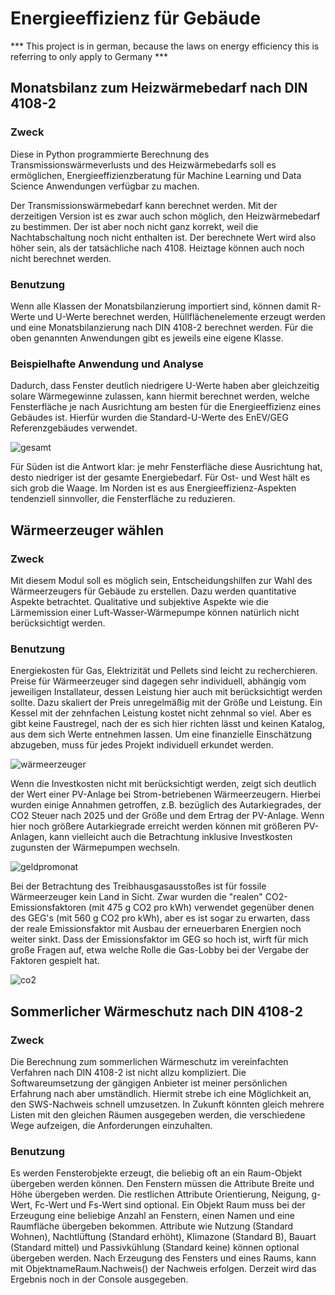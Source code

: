 # Energieeffizienz für Gebäude

*** This project is in german, because the laws on energy efficiency this is referring to only apply to Germany ***

## Monatsbilanz zum Heizwärmebedarf nach DIN 4108-2

### Zweck
Diese in Python programmierte Berechnung des Transmissionswärmeverlusts und des Heizwärmebedarfs soll es ermöglichen, Energieeffizienzberatung für Machine Learning und Data Science Anwendungen verfügbar zu machen. 

Der Transmissionswärmebedarf kann berechnet werden. Mit der derzeitigen Version ist es zwar auch schon möglich, den Heizwärmebedarf zu bestimmen. Der ist aber noch nicht ganz korrekt, weil die Nachtabschaltung noch nicht enthalten ist. Der berechnete Wert wird also höher sein, als der tatsächliche nach 4108. Heiztage können auch noch nicht berechnet werden. 

### Benutzung
Wenn alle Klassen der Monatsbilanzierung importiert sind, können damit R-Werte und U-Werte berechnet werden, Hüllflächenelemente erzeugt werden und eine Monatsbilanzierung nach DIN 4108-2 berechnet werden. Für die oben genannten Anwendungen gibt es jeweils eine eigene Klasse.

### Beispielhafte Anwendung und Analyse
Dadurch, dass Fenster deutlich niedrigere U-Werte haben aber gleichzeitig solare Wärmegewinne zulassen, kann hiermit berechnet werden, welche Fensterfläche je nach Ausrichtung am besten für die Energieeffizienz eines Gebäudes ist. Hierfür wurden die Standard-U-Werte des EnEV/GEG Referenzgebäudes verwendet.

![gesamt](https://user-images.githubusercontent.com/72806562/109390911-adf8c280-7914-11eb-9ab2-10f9ae8b1693.png)

Für Süden ist die Antwort klar: je mehr Fensterfläche diese Ausrichtung hat, desto niedriger ist der gesamte Energiebedarf.
Für Ost- und West hält es sich grob die Waage. 
Im Norden ist es aus Energieeffizienz-Aspekten tendenziell sinnvoller, die Fensterfläche zu reduzieren.


## Wärmeerzeuger wählen

### Zweck
Mit diesem Modul soll es möglich sein, Entscheidungshilfen zur Wahl des Wärmeerzeugers für Gebäude zu erstellen. Dazu werden quantitative Aspekte betrachtet. Qualitative und subjektive Aspekte wie die Lärmemission einer Luft-Wasser-Wärmepumpe können natürlich nicht berücksichtigt werden.

### Benutzung
Energiekosten für Gas, Elektrizität und Pellets sind leicht zu recherchieren. Preise für Wärmeerzeuger sind dagegen sehr individuell, abhängig vom jeweiligen Installateur, dessen Leistung hier auch mit berücksichtigt werden sollte. Dazu skaliert der Preis unregelmäßig mit der Größe und Leistung. Ein Kessel mit der zehnfachen Leistung kostet nicht zehnmal so viel. Aber es gibt keine Faustregel, nach der es sich hier richten lässt und keinen Katalog, aus dem sich Werte entnehmen lassen. Um eine finanzielle Einschätzung abzugeben, muss für jedes Projekt individuell erkundet werden.

![wärmeerzeuger](https://user-images.githubusercontent.com/72806562/109392575-29f70880-791d-11eb-9381-9ca23aed8633.png)

Wenn die Investkosten nicht mit berücksichtigt werden, zeigt sich deutlich der Wert einer PV-Anlage bei Strom-betriebenen Wärmeerzeugern. Hierbei wurden einige Annahmen getroffen, z.B. bezüglich des Autarkiegrades, der CO2 Steuer nach 2025 und der Größe und dem Ertrag der PV-Anlage. Wenn hier noch größere Autarkiegrade erreicht werden können mit größeren PV-Anlagen, kann vielleicht auch die Betrachtung inklusive Investkosten zugunsten der Wärmepumpen wechseln.

![geldpromonat](https://user-images.githubusercontent.com/72806562/109416647-da1d4d80-79bf-11eb-83bd-c8ab471c055e.png)

Bei der Betrachtung des Treibhausgasausstoßes ist für fossile Wärmeerzeuger kein Land in Sicht. Zwar wurden die "realen" CO2-Emissionsfaktoren (mit 475 g CO2 pro kWh) verwendet gegenüber denen des GEG's (mit 560 g CO2 pro kWh), aber es ist sogar zu erwarten, dass der reale Emissionsfaktor mit Ausbau der erneuerbaren Energien noch weiter sinkt. Dass der Emissionsfaktor im GEG so hoch ist, wirft für mich große Fragen auf, etwa welche Rolle die Gas-Lobby bei der Vergabe der Faktoren gespielt hat. 

![co2](https://user-images.githubusercontent.com/72806562/109416650-dd183e00-79bf-11eb-8274-3114e02a5fc6.png)


## Sommerlicher Wärmeschutz nach DIN 4108-2

### Zweck
Die Berechnung zum sommerlichen Wärmeschutz im vereinfachten Verfahren nach DIN 4108-2 ist nicht allzu kompliziert. Die Softwareumsetzung der gängigen Anbieter ist meiner persönlichen Erfahrung nach aber umständlich. Hiermit strebe ich eine Möglichkeit an, den SWS-Nachweis schnell umzusetzen.
In Zukunft könnten gleich mehrere Listen mit den gleichen Räumen ausgegeben werden, die verschiedene Wege aufzeigen, die Anforderungen einzuhalten.

### Benutzung
Es werden Fensterobjekte erzeugt, die beliebig oft an ein Raum-Objekt übergeben werden können. Den Fenstern müssen die Attribute Breite und Höhe übergeben werden. Die restlichen Attribute Orientierung, Neigung, g-Wert, Fc-Wert und Fs-Wert sind optional. 
Ein Objekt Raum muss bei der Erzeugung eine beliebige Anzahl an Fenstern, einen Namen und eine Raumfläche übergeben bekommen. Attribute wie Nutzung (Standard Wohnen), Nachtlüftung (Standard erhöht), Klimazone (Standard B), Bauart (Standard mittel) und Passivkühlung (Standard keine) können optional übergeben werden.
Nach Erzeugung des Fensters und eines Raums, kann mit ObjektnameRaum.Nachweis() der Nachweis erfolgen. Derzeit wird das Ergebnis noch in der Console ausgegeben.
